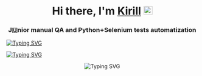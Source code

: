 <h1 align="center">Hi there, I'm <a href="https://chelyabinsk.hh.ru/resume/d3e99735ff0b22c98d0039ed1f4a45457a3835" target="_blank">Kirill</a> 
<img src="https://github.com/blackcater/blackcater/raw/main/images/Hi.gif" height="23"/></h1>
<h3 align="center">J🇺nior manual QA and Python+Selenium tests automatization </h3>

<a align="center" href="https://git.io/typing-svg"><img align="center" src="https://readme-typing-svg.herokuapp.com?font=Fira+Code&pause=1000&color=007F2D&width=435&lines=Working+hard+to+find+my+dream+job" alt="Typing SVG" /></a>

<a href="https://git.io/typing-svg"><img src="https://readme-typing-svg.herokuapp.com?font=Fira+Code&pause=1000&color=007F2D&center=true&width=435&lines=Working+hard+to+find+my+dream+job" alt="Typing SVG" /></a>


<p align="center"><img align="center" src="https://readme-typing-svg.herokuapp.com?font=Fira+Code&pause=1000&color=007F2D&center=true&vCenter=true&width=435&lines=Working+hard+to+find+my+dream+job" alt="Typing SVG" /></p>
